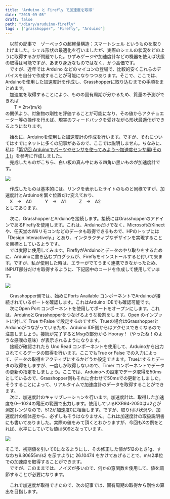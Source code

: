 ```yaml
---
title: 'Arduino と Firefly で加速度を取得'
date: "2015-09-05"
draft: false
path: "/diary/aruduino-firefly"
tags : ["grasshopper", "Firefly", "Arduino"]
---
```


　以前の記事で　ゾーベックの超軽量構造：スマートシェル というものを取り上げました。シェル形状の最適化を行いましたが、実際のシェルの状況をどのように取得するかが問題でした。ひずみゲージや加速度計などの機器を使えば状態の取得は可能ですが、あまり身近なものではなく、かつ高価です。  
　ですが、近年では Arduino などのマイコンの登場で、比較的安くこれらのデバイスを自分で作成することが可能になりつつあります。そこで、ここでは、Arduinoを使用した加速度計を作成し、Grasshopperに取り込むまでの手順をまとめます。  
　加速度を取得することにより、ものの固有周期が分かるため、質量の予測ができれば  
　　T = 2π√(m/k)  
の関係より、対象物の剛性を評価することが可能になり、その値からアクチュエーター等の操作を行えば、現実のフィードバックを受けながら形状最適化ができるようになります。  
  
　始めに、Arduinoを使用した加速度計の作成を行います。ですが、それについてはすでにネットに多くの記事があるので、ここでは説明しません。ちなみに、私は「[第17回 Arduinoでパーツやセンサを使ってみよう～加速度センサ編(その１)](http://deviceplus.jp/hobby/entry017/)」を参考に作成しました。  
　完成したものがこちら、白い板の真ん中にある四角い黒いものが加速度計です。  
  

[![](http://1.bp.blogspot.com/-35HlAtn9pQY/VerzPQSDeXI/AAAAAAAAA20/NOk3HWMLXG8/s400/IMG_20150905_224850.JPG)](http://1.bp.blogspot.com/-35HlAtn9pQY/VerzPQSDeXI/AAAAAAAAA20/NOk3HWMLXG8/s1600/IMG_20150905_224850.JPG)

  
　作成したものは基本的には、リンクを表示したサイトのものと同様ですが、加速度計とArduinoを繋ぐ位置だけ変えており、  
　X　→　A0　　　Y　→　A1　　　Z　→　A2  
としてあります。  
  
　次に、GrasshopperとArduinoを接続します。接続にはGrasshopperのアドインであるFireflyを使用します。これは、Arduinoだけでなく、MicrosoftのKinectや、任天堂のWiiリモコンなどのデータも取得できるもので、HPのトップには「Design Interactively.」とあり、インタラクティブなデザインを実現することを目標としているようです。  
　では実際に使用してみます。FireflyがArduinoとデータのやり取りをするために、Arduinoに書き込むプログラムが、Fireflyをインストールすると付いて来ます。ですが、私が使用した時は、エラーがでてうまく連携できなかったため、INPUT部分だけを取得するように、下記図中のコードを作成して使用しています。  
  

[![](http://4.bp.blogspot.com/-GaLR-xSAGXU/Ver3Zf4Yz2I/AAAAAAAAA3A/V33BLYXLDRs/s640/Uno%25E3%2581%258B%25E3%2582%2589%25E5%258A%25A0%25E9%2580%259F%25E5%25BA%25A6%25E5%258F%2596%25E5%25BE%2597.JPG)](http://4.bp.blogspot.com/-GaLR-xSAGXU/Ver3Zf4Yz2I/AAAAAAAAA3A/V33BLYXLDRs/s1600/Uno%25E3%2581%258B%25E3%2582%2589%25E5%258A%25A0%25E9%2580%259F%25E5%25BA%25A6%25E5%258F%2596%25E5%25BE%2597.JPG)

  
　Grasshopper側では、始めにPorts Available コンポーネントでArduinoが接続されているポートを確認します。これはArduino IDEでも確認可能です。  
　次にOpen Port コンポーネントを使用してポートをオープンにします。これは、ArduinoとGrasshopperをつなげるような役割をします。Open のインプットに対して True かFalse で設定するのですが、Trueの場合はGrasshopperとArduinoがつながっているため、Arduino IDE側からはアクセスできくなるので注意しましょう。接続が完了するとMsgの部分から Hooray ! （やったね！のような感嘆の意味）が表示されるようになります。  
　接続が確認されたら Uno Read コンポーネントを使用して、Arduinoから出力されてくるデータの取得を行います。ここでもTrue or False での入力によって、データの取得をアクティブにするかどうか設定できます。Trueにするとデータの取得をしますが、一度しか取得しないので、Timer コンポーネントでデータの更新の指定をしましょう。ここでは、Arduinoへの設定でデータ取得を50msとしているので、Grasshopper側もそれに合わせて50msでの更新としました。そうすることによって、リアルタイムで加速度計のデータを取得することができます。  
　次に、加速度計のキャリブレーションを行います。加速度計は、取得した加速度を0～1024の電圧の範囲で出力します。使用しているKXR94-2050は±2ｇが測定レンジなので、512が加速度0に相当します。ですが、取り付け状況や、加速度計の個体差から、必ずしもそうはなりません。これは加速度計の取扱説明書にも書いてありました。実際の値をみて頂くとわかりますが、今回もXの例をとれば、水平にしていても値は509となっています。  
  

[![](http://2.bp.blogspot.com/-pHzYHg3TabQ/VesA2qgkd5I/AAAAAAAAA3c/zf8b_vOGy1w/s640/%25E3%2582%25AD%25E3%2583%25A3%25E3%2583%25AA%25E3%2583%2596%25E3%2583%25AC%25E3%2583%25BC%25E3%2582%25B7%25E3%2583%25A7%25E3%2583%25B3%25E3%2581%25A8%25E7%25B5%2590%25E6%259E%259C.JPG)](http://2.bp.blogspot.com/-pHzYHg3TabQ/VesA2qgkd5I/AAAAAAAAA3c/zf8b_vOGy1w/s1600/%25E3%2582%25AD%25E3%2583%25A3%25E3%2583%25AA%25E3%2583%2596%25E3%2583%25AC%25E3%2583%25BC%25E3%2582%25B7%25E3%2583%25A7%25E3%2583%25B3%25E3%2581%25A8%25E7%25B5%2590%25E6%259E%259C.JPG)

  

そこで、初期値を引いて0になるようにし、その修正した値が512のとき1g、すなわち9.80655m/s2 を示すように 26.10474 をかけてあげることで、m/s2単位での加速度を取得することができます。  
　ですが、このままでは、ノイズが多いので、何かの窓関数を使用して、値を調節することが必要になります。  
  
　これで加速度が取得できたので、次の記事では、固有周期の取得から剛性の算出を目指します。